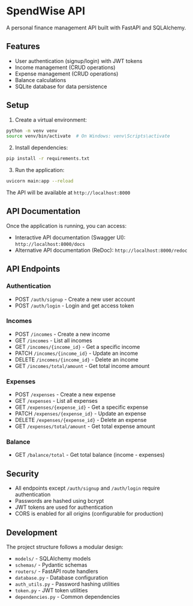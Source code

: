 # SpendWise API

A personal finance management API built with FastAPI and SQLAlchemy.

## Features

- User authentication (signup/login) with JWT tokens
- Income management (CRUD operations)
- Expense management (CRUD operations)
- Balance calculations
- SQLite database for data persistence

## Setup

1. Create a virtual environment:
```bash
python -m venv venv
source venv/bin/activate  # On Windows: venv\Scripts\activate
```

2. Install dependencies:
```bash
pip install -r requirements.txt
```

3. Run the application:
```bash
uvicorn main:app --reload
```

The API will be available at `http://localhost:8000`

## API Documentation

Once the application is running, you can access:
- Interactive API documentation (Swagger UI): `http://localhost:8000/docs`
- Alternative API documentation (ReDoc): `http://localhost:8000/redoc`

## API Endpoints

### Authentication
- POST `/auth/signup` - Create a new user account
- POST `/auth/login` - Login and get access token

### Incomes
- POST `/incomes` - Create a new income
- GET `/incomes` - List all incomes
- GET `/incomes/{income_id}` - Get a specific income
- PATCH `/incomes/{income_id}` - Update an income
- DELETE `/incomes/{income_id}` - Delete an income
- GET `/incomes/total/amount` - Get total income amount

### Expenses
- POST `/expenses` - Create a new expense
- GET `/expenses` - List all expenses
- GET `/expenses/{expense_id}` - Get a specific expense
- PATCH `/expenses/{expense_id}` - Update an expense
- DELETE `/expenses/{expense_id}` - Delete an expense
- GET `/expenses/total/amount` - Get total expense amount

### Balance
- GET `/balance/total` - Get total balance (income - expenses)

## Security

- All endpoints except `/auth/signup` and `/auth/login` require authentication
- Passwords are hashed using bcrypt
- JWT tokens are used for authentication
- CORS is enabled for all origins (configurable for production)

## Development

The project structure follows a modular design:
- `models/` - SQLAlchemy models
- `schemas/` - Pydantic schemas
- `routers/` - FastAPI route handlers
- `database.py` - Database configuration
- `auth_utils.py` - Password hashing utilities
- `token.py` - JWT token utilities
- `dependencies.py` - Common dependencies 